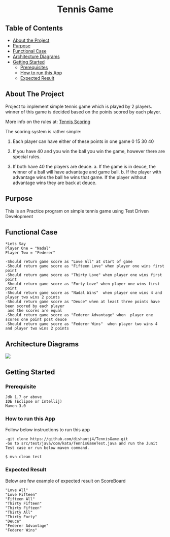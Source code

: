 
<h1 align="center">Tennis Game</h1>

<!-- TABLE OF CONTENTS -->
## Table of Contents

* [About the Project](#about-the-project)
* [Purpose](#purpose)
* [Functional Case](#functional-case)
* [Architecture Diagrams](#architecture-diagrams)
* [Getting Started](#getting-started)
  * [Prerequisites](#prerequisites)
  * [How to run this App](#how-to-run-this-app)
  * [Expected Result](#expected-result)


<!-- ABOUT THE PROJECT -->
## About The Project

Project to implement simple tennis game which is played by 2 players.
winner of this game is decided based on the points scored by each player.

More info on the rules at: [Tennis Scoring](http://en.wikipedia.org/wiki/Tennis#Scoring)

The scoring system is rather simple:

1. Each player can have either of these points in one game 0 15 30 40

2. If you have 40 and you win the ball you win the game, however there are special rules.

3. If both have 40 the players are deuce. a. If the game is in deuce, the winner of a ball will have advantage and game ball. b.
If the player with advantage wins the ball he wins that game. If the player without advantage wins they are back at deuce.

<!-- Purpose -->
## Purpose
This is an Practice program on simple tennis game using Test Driven Development

<!-- Functional Case -->
## Functional Case

````
*Lets Say
Player One = "Nadal"
Player Two = "Federer"

-Should return game score as "Love All" at start of game
-Should return game score as "Fifteen Love" when player one wins first point
-Should return game score as "Thirty Love" when player one wins first point
-Should return game score as "Forty Love" when player one wins first point
-Should return game score as "Nadal Wins"  when player one wins 4 and player two wins 2 points
-Should return game score as "Deuce" when at least three points have been scored by each player
 and the scores are equal
-Should return game score as "Federer Advantage" when  player one scores one point post deuce
-Should return game score as "Federer Wins"  when player two wins 4 and player two wins 2 points

````


<!-- Architecture Diagrams -->
## Architecture Diagrams

<img src="https://yuml.me/dj/0a6c13b8.svg">

<!-- Getting Started -->
## Getting Started


<!-- Prerequisite -->
### Prerequisite

````
Jdk 1.7 or above
IDE (Eclipse or Intellij)
Maven 3.0
````

<!--  How to run this App -->
### How to run this App

Follow below instructions to run this app
````
-git clone https://github.com/dishantj4/TennisGame.git
-Go to src/test/java/com/kata/TennisGameTest.java and run the Junit Test case or run below maven command.

$ mvn clean test

````

<!-- Expected Result -->
### Expected Result

Below are few example of expected result on ScoreBoard
````
"Love All"
"Love Fifteen"
"Fifteen All"
"Thirty Fifteen"
"Thirty Fifteen"
"Thirty All"
"Thirty Forty"
"Deuce"
"Federer Advantage"
"Federer Wins"

````



